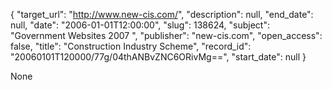 {
  "target_url": "http://www.new-cis.com/", 
  "description": null, 
  "end_date": null, 
  "date": "2006-01-01T12:00:00", 
  "slug": 138624, 
  "subject": "Government Websites 2007 ", 
  "publisher": "new-cis.com", 
  "open_access": false, 
  "title": "Construction Industry Scheme", 
  "record_id": "20060101T120000/77g/04thANBvZNC6ORivMg==", 
  "start_date": null
}

None